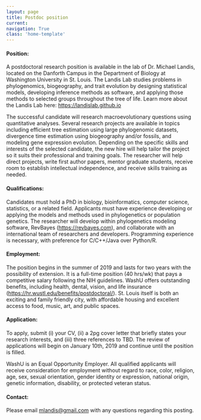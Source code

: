 ```yaml
---
layout: page
title: Postdoc position
current: 
navigation: True
class: 'home-template'
---
```


#### Position:
A postdoctoral research position is available in the lab of Dr. Michael Landis, located on the Danforth Campus in the Department of Biology at Washington University in St. Louis. The Landis Lab studies problems in phylogenomics, biogeography, and trait evolution by designing statistical models, developing inference methods as software, and applying those methods to selected groups throughout the tree of life. Learn more about the Landis Lab here: https://landislab.github.io

The successful candidate will research macroevolutionary questions using quantitative analyses. Several research projects are available in topics including efficient tree estimation using large phylogenomic datasets, divergence time estimation using biogeography and/or fossils, and modeling gene expression evolution. Depending on the specific skills and interests of the selected candidate, the new hire will help tailor the project so it suits their professional and training goals. The researcher will help direct projects, write first author papers, mentor graduate students, receive room to establish intellectual independence, and receive skills training as needed.

#### Qualifications:
Candidates must hold a PhD in biology, bioinformatics, computer science, statistics, or a related field. Applicants must have experience developing or applying the models and methods used in phylogenetics or population genetics. The researcher will develop within phylogenetics modeling software, RevBayes (https://revbayes.com), and collaborate with an international team of researchers and developers. Programming experience is necessary, with preference for C/C++/Java over Python/R.

#### Employment:
The position begins in the summer of 2019 and lasts for two years with the possibility of extension. It is a full-time position (40 hrs/wk) that pays a competitive salary following the NIH guidelines. WashU offers outstanding benefits, including health, dental, vision, and life insurance (https://hr.wustl.edu/benefits/postdoctoral/). St. Louis itself is both an exciting and family friendly city, with affordable housing and excellent access to food, music, art, and public spaces.

#### Application:
To apply, submit (i) your CV, (ii) a 2pg cover letter that briefly states your research interests, and (iii) three references to TBD. The review of applications will begin on January 10th, 2019 and continue until the position is filled.

WashU is an Equal Opportunity Employer. All qualified applicants will receive consideration for employment without regard to race, color, religion, age, sex, sexual orientation, gender identity or expression, national origin, genetic information, disability, or protected veteran status.

#### Contact:
Please email mlandis@gmail.com with any questions regarding this posting.

